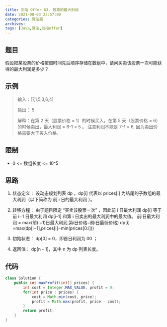 ```yaml
---
title: 剑指 Offer 63. 股票的最大利润
date: 2021-08-03 23:57:00
categories: 算法题
archives:
tags: [Java,算法,剑指offer]
---
```


## 题目

假设把某股票的价格按照时间先后顺序存储在数组中，请问买卖该股票一次可能获得的最大利润是多少？

## 示例

> 输入：[7,1,5,3,6,4]
>
> 输出： 5
>
> 解释：在第 2 天（股票价格 = 1）的时候买入，在第 5 天（股票价格 = 6）的时候卖出，最大利润 = 6-1 = 5 。
>      注意利润不能是 7-1 = 6, 因为卖出价格需要大于买入价格。

<!--more-->

## 限制

- 0 <= 数组长度 <= 10^5

## 思路

1. 状态定义： 设动态规划列表 dp ，dp[i] 代表以 prices[i] 为结尾的子数组的最大利润（以下简称为 前 i 日的最大利润 ）。
2. 转移方程： 由于题目限定 “买卖该股票一次” ，因此前 i 日最大利润 dp[i] 等于前 i−1 日最大利润 dp[i-1] 和第 i 日卖出的最大利润中的最大值。
                                 前i日最大利润 = max(前(i−1)日最大利润,第i日价格−前i日最低价格)
                                                dp[i] =max(dp[i−1],prices[i]−min(prices[0:i]))

3. 初始状态： dp[0] = 0，即首日利润为 00 ；
4. 返回值： dp[n - 1]，其中 n 为 dp 列表长度。

## 代码

```java
class Solution {
    public int maxProfit(int[] prices) {
        int cost = Integer.MAX_VALUE, profit = 0;
        for(int price : prices) {
            cost = Math.min(cost, price);
            profit = Math.max(profit, price - cost);
        }
        return profit;
    }
}
```

